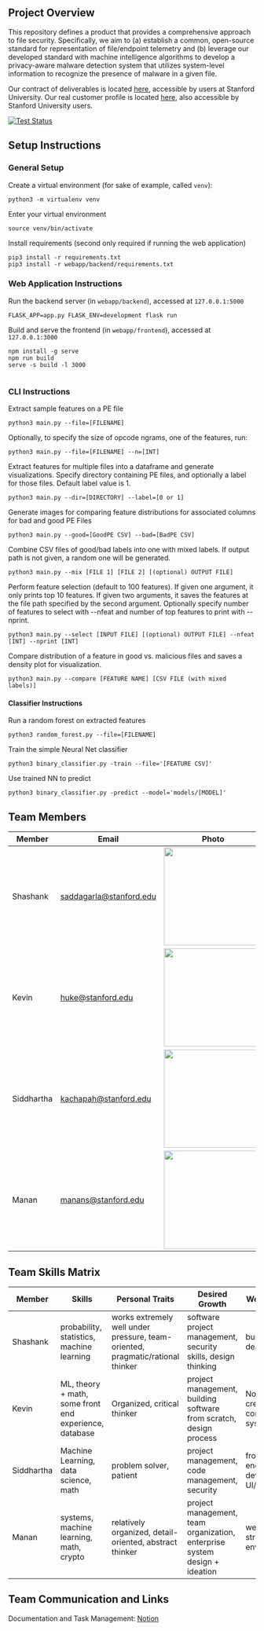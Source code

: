 ## Project Overview 

This repository defines a product that provides a comprehensive approach to file security. Specifically, we aim to (a) establish a common, open-source standard for representation of file/endpoint telemetry and (b) leverage our developed standard with machine intelligence algorithms to develop a privacy-aware malware detection system that utilizes system-level information to recognize the presence of malware in a given file. 

Our contract of deliverables is located [here](https://docs.google.com/document/d/1x79gHbuoKGvZvkuhERIpmIIyGHzA0i0xnWqlJ6Eegs0/edit?usp=sharing), accessible by users at Stanford University. Our real customer profile is located [here](https://docs.google.com/document/d/1rrA9FjiYZhglKiZ7ffLIm_0Q1DYRw4UVqIFeOD54M4Y/edit?usp=sharing), also accessible by Stanford University users.

[![Test Status](https://github.com/cs210/vmware/actions/workflows/ci.yml/badge.svg)](https://github.com/cs210/vmware/actions/workflows/ci.yml)

## Setup Instructions

### General Setup

Create a virtual environment (for sake of example, called `venv`):
```
python3 -m virtualenv venv
```
Enter your virtual environment
```
source venv/bin/activate
```
Install requirements (second only required if running the web application)
```
pip3 install -r requirements.txt
pip3 install -r webapp/backend/requirements.txt
```

### Web Application Instructions

Run the backend server (in `webapp/backend`), accessed at `127.0.0.1:5000`
```
FLASK_APP=app.py FLASK_ENV=development flask run
```
Build and serve the frontend (in `webapp/frontend`), accessed at `127.0.0.1:3000`
```
npm install -g serve
npm run build
serve -s build -l 3000


```
### CLI Instructions

Extract sample features on a PE file
```
python3 main.py --file=[FILENAME]
```
Optionally, to specify the size of opcode ngrams, one of the features, run:
```
python3 main.py --file=[FILENAME] --n=[INT]
```

Extract features for multiple files into a dataframe and generate visualizations.  Specify directory containing PE files, and optionally a label for those files.  Default label value is 1.
```
python3 main.py --dir=[DIRECTORY] --label=[0 or 1]
```

Generate images for comparing feature distributions for associated columns for bad and good PE Files
```
python3 main.py --good=[GoodPE CSV] --bad=[BadPE CSV]
```

Combine CSV files of good/bad labels into one with mixed labels. If output path is not given, a random one will be generated.
```
python3 main.py --mix [FILE 1] [FILE 2] [(optional) OUTPUT FILE]
```

Perform feature selection (default to 100 features). If given one argument, it only prints top 10 features. If given two arguments, it saves the features at the file path specified by the second argument. Optionally specify number of features to select with --nfeat and number of top features to print with --nprint.
```
python3 main.py --select [INPUT FILE] [(optional) OUTPUT FILE] --nfeat [INT] --nprint [INT]
```

Compare distribution of a feature in good vs. malicious files and saves a density plot for visualization.
```
python3 main.py --compare [FEATURE NAME] [CSV FILE (with mixed labels)]
```

#### Classifier Instructions

Run a random forest on extracted features
```
python3 random_forest.py --file=[FILENAME]
```

Train the simple Neural Net classifier
```
python3 binary_classifier.py -train --file='[FEATURE CSV]'

```

Use trained NN to predict
```
python3 binary_classifier.py -predict --model='models/[MODEL]'
```


## Team Members
 
Member | Email | Photo
--- | --- | ---
Shashank | saddagarla@stanford.edu | <img src="https://github.com/cs210/vmware/blob/master/photos/content.jpg?raw=false" width=200>
Kevin | huke@stanford.edu | <img src="https://github.com/cs210/vmware/blob/master/photos/kevin.JPG?raw=false" width=200>
Siddhartha | kachapah@stanford.edu | <img src="https://github.com/cs210/vmware/blob/master/photos/siddhartha3.jpg?raw=false" width=200>
Manan | manans@stanford.edu | <img src="https://github.com/cs210/vmware/blob/master/photos/manan.jpeg?raw=false" width=200>
 
## Team Skills Matrix
 
Member | Skills | Personal Traits | Desired Growth | Weaknesses
--- | --- | --- | --- | ---
Shashank | probability, statistics, machine learning | works extremely well under pressure, team-oriented, pragmatic/rational thinker | software project management, security skills, design thinking | bureaucracy, deadlines
Kevin | ML, theory + math, some front end experience, database | Organized, critical thinker | project management, building software from scratch, design process | Not very creative, computer systems
Siddhartha | Machine Learning, data science, math | problem solver, patient  | project management, code management, security | front end,web development, UI/UX
Manan | systems, machine learning, math, crypto | relatively organized, detail-oriented, abstract thinker | project management, team organization, enterprise system design + ideation | webdev, very structured environments

## Team Communication and Links

Documentation and Task Management: [Notion](https://www.notion.so/728d3fa25cd349bdbf0f3b30e6f20b36?v=1637bfece18c4260949885b5902fee8a)
